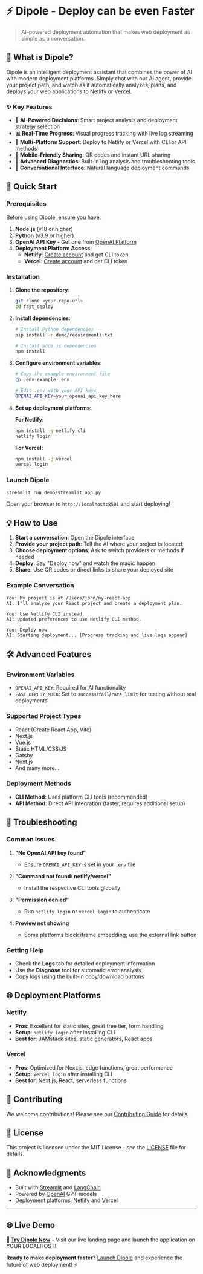 # ⚡ Dipole - Deploy can be even Faster

> AI-powered deployment automation that makes web deployment as simple as a conversation.

## 🌟 What is Dipole?

Dipole is an intelligent deployment assistant that combines the power of AI with modern deployment platforms. Simply chat with our AI agent, provide your project path, and watch as it automatically analyzes, plans, and deploys your web applications to Netlify or Vercel.

### ✨ Key Features

- **🤖 AI-Powered Decisions**: Smart project analysis and deployment strategy selection
- **📊 Real-Time Progress**: Visual progress tracking with live log streaming
- **🚀 Multi-Platform Support**: Deploy to Netlify or Vercel with CLI or API methods
- **📱 Mobile-Friendly Sharing**: QR codes and instant URL sharing
- **🔧 Advanced Diagnostics**: Built-in log analysis and troubleshooting tools
- **💬 Conversational Interface**: Natural language deployment commands

## 🚀 Quick Start

### Prerequisites

Before using Dipole, ensure you have:

1. **Node.js** (v18 or higher)
2. **Python** (v3.9 or higher)
3. **OpenAI API Key** - Get one from [OpenAI Platform](https://platform.openai.com/api-keys)
4. **Deployment Platform Access**:
   - **Netlify**: [Create account](https://app.netlify.com/signup) and get CLI token
   - **Vercel**: [Create account](https://vercel.com/signup) and get CLI token

### Installation

1. **Clone the repository**:
   ```bash
   git clone <your-repo-url>
   cd fast_deploy
   ```

2. **Install dependencies**:
   ```bash
   # Install Python dependencies
   pip install -r demo/requirements.txt
   
   # Install Node.js dependencies
   npm install
   ```

3. **Configure environment variables**:
   ```bash
   # Copy the example environment file
   cp .env.example .env
   
   # Edit .env with your API keys
   OPENAI_API_KEY=your_openai_api_key_here
   ```

4. **Set up deployment platforms**:
   
   **For Netlify:**
   ```bash
   npm install -g netlify-cli
   netlify login
   ```
   
   **For Vercel:**
   ```bash
   npm install -g vercel
   vercel login
   ```

### Launch Dipole

```bash
streamlit run demo/streamlit_app.py
```

Open your browser to `http://localhost:8501` and start deploying!

## 💡 How to Use

1. **Start a conversation**: Open the Dipole interface
2. **Provide your project path**: Tell the AI where your project is located
3. **Choose deployment options**: Ask to switch providers or methods if needed
4. **Deploy**: Say "Deploy now" and watch the magic happen
5. **Share**: Use QR codes or direct links to share your deployed site

### Example Conversation

```
You: My project is at /Users/john/my-react-app
AI: I'll analyze your React project and create a deployment plan.

You: Use Netlify CLI instead
AI: Updated preferences to use Netlify CLI method.

You: Deploy now
AI: Starting deployment... [Progress tracking and live logs appear]
```

## 🛠️ Advanced Features

### Environment Variables

- `OPENAI_API_KEY`: Required for AI functionality
- `FAST_DEPLOY_MOCK`: Set to `success`/`fail`/`rate_limit` for testing without real deployments

### Supported Project Types

- React (Create React App, Vite)
- Next.js
- Vue.js
- Static HTML/CSS/JS
- Gatsby
- Nuxt.js
- And many more...

### Deployment Methods

- **CLI Method**: Uses platform CLI tools (recommended)
- **API Method**: Direct API integration (faster, requires additional setup)

## 🔧 Troubleshooting

### Common Issues

1. **"No OpenAI API key found"**
   - Ensure `OPENAI_API_KEY` is set in your `.env` file

2. **"Command not found: netlify/vercel"**
   - Install the respective CLI tools globally

3. **"Permission denied"**
   - Run `netlify login` or `vercel login` to authenticate

4. **Preview not showing**
   - Some platforms block iframe embedding; use the external link button

### Getting Help

- Check the **Logs** tab for detailed deployment information
- Use the **Diagnose** tool for automatic error analysis
- Copy logs using the built-in copy/download buttons

## 🌐 Deployment Platforms

### Netlify
- **Pros**: Excellent for static sites, great free tier, form handling
- **Setup**: `netlify login` after installing CLI
- **Best for**: JAMstack sites, static generators, React apps

### Vercel
- **Pros**: Optimized for Next.js, edge functions, great performance
- **Setup**: `vercel login` after installing CLI  
- **Best for**: Next.js, React, serverless functions

## 🤝 Contributing

We welcome contributions! Please see our [Contributing Guide](CONTRIBUTING.md) for details.

## 📄 License

This project is licensed under the MIT License - see the [LICENSE](LICENSE) file for details.

## 🙏 Acknowledgments

- Built with [Streamlit](https://streamlit.io/) and [LangChain](https://langchain.com/)
- Powered by [OpenAI](https://openai.com/) GPT models
- Deployment platforms: [Netlify](https://netlify.com/) and [Vercel](https://vercel.com/)

---

## 🌐 Live Demo

**🚀 [Try Dipole Now](https://dipoler.netlify.app/)** - Visit our live landing page and launch the application on YOUR LOCALHOST!

**Ready to make deployment faster?** [Launch Dipole](#-quick-start) and experience the future of web deployment! ⚡
